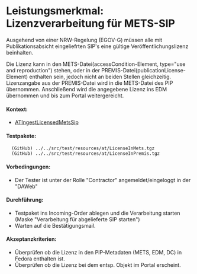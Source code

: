 # Leistungsmerkmal: Lizenzverarbeitung für METS-SIP

Ausgehend von einer NRW-Regelung (EGOV-G) müssen alle mit Publikationsabsicht eingeliefrten SIP's eine gültige Veröffentlichungslizenz beinhalten.

Die Lizenz kann in den METS-Datei(accessCondition-Element, type="use and reproduction") stehen, oder in der PREMIS-Datei(publicationLicense-Element) enthalten sein, jedoch nicht an beiden Stellen gleichzeitig. Lizenzangabe aus der PREMIS-Datei wird in die METS-Datei des PIP übernommen.
Anschließend wird die angegebene Lizenz ins EDM übernommen und bis zum Portal weitergereicht.


 
#### Kontext:

* [ATIngestLicensedMetsSip](../../test/java/de/uzk/hki/da/at/ATIngestLicensedMetsSip.java)


#### Testpakete:

```
  (GitHub) ../../src/test/resources/at/LicenseInMets.tgz
  (GitHub) ../../src/test/resources/at/LicenseInPremis.tgz
```

#### Vorbedingungen:

* Der Tester ist unter der Rolle "Contractor" angemeldet/eingeloggt in der "DAWeb"

#### Durchführung:

* Testpaket ins Incoming-Order ablegen und die Verarbeitung starten (Maske "Verarbeitung für abgelieferte SIP starten")
* Warten auf die Bestätigungsmail.


#### Akzeptanzkriterien:
* Überprüfen ob die Lizenz in den PIP-Metadaten (METS, EDM, DC) in Fedora enthalten ist.
* Überprüfen ob die Lizenz bei dem entsp. Objekt im Portal erscheint.
